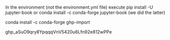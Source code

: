 In the environment (not the environment.yml file) execute
  pip install -U jupyter-book 
or
  conda install -c conda-forge jupyter-book
(we did the latter)


conda install -c conda-forge ghp-import


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
